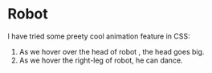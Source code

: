# Robot
I have tried some preety cool animation feature in CSS:
1. As we hover over the head of robot , the head goes big.
2. As we hover the right-leg of robot, he can dance.
